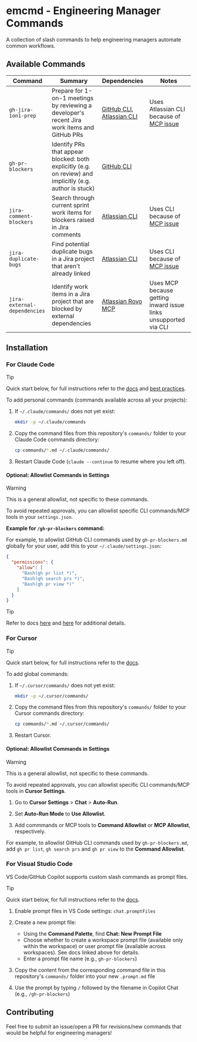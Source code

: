 # emcmd - Engineering Manager Commands

A collection of slash commands to help engineering managers automate common workflows.

## Available Commands

| Command | Summary | Dependencies | Notes |
|---------|---------|--------------|-------|
| `gh-jira-1on1-prep` | Prepare for 1-on-1 meetings by reviewing a developer's recent Jira work items and GitHub PRs | [GitHub CLI](https://cli.github.com/), [Atlassian CLI](https://developer.atlassian.com/cloud/acli/guides/install-acli/) | Uses Atlassian CLI because of [MCP issue](https://github.com/anthropics/claude-code/issues/9133) |
| `gh-pr-blockers` | Identify PRs that appear blocked: both explicitly (e.g. on review) and implicitly (e.g. author is stuck) | [GitHub CLI](https://cli.github.com/) | |
| `jira-comment-blockers` | Search through current sprint work items for blockers raised in Jira comments | [Atlassian CLI](https://developer.atlassian.com/cloud/acli/guides/install-acli/) | Uses CLI because of [MCP issue](https://github.com/anthropics/claude-code/issues/9133) |
| `jira-duplicate-bugs` | Find potential duplicate bugs in a Jira project that aren't already linked | [Atlassian CLI](https://developer.atlassian.com/cloud/acli/guides/install-acli/) | Uses CLI because of [MCP issue](https://github.com/anthropics/claude-code/issues/9133) |
| `jira-external-dependencies` | Identify work items in a Jira project that are blocked by external dependencies | [Atlassian Rovo MCP](https://support.atlassian.com/atlassian-rovo-mcp-server/docs/getting-started-with-the-atlassian-remote-mcp-server/) | Uses MCP because getting inward issue links unsupported via CLI |

## Installation

### For Claude Code

> [!TIP]
> Quick start below, for full instructions refer to the [docs](https://docs.claude.com/en/docs/claude-code/slash-commands#custom-slash-commands) and [best practices](https://www.anthropic.com/engineering/claude-code-best-practices).

To add personal commands (commands available across all your projects):
1. If `~/.claude/commands/` does not yet exist:
    ```bash
    mkdir -p ~/.claude/commands
    ```

2. Copy the command files from this repository's `commands/` folder to your Claude Code commands directory:
   ```bash
   cp commands/*.md ~/.claude/commands/
   ```

3. Restart Claude Code (`claude --continue` to resume where you left off).

#### Optional: Allowlist Commands in Settings

> [!WARNING]
> This is a general allowlist, not specific to these commands.

To avoid repeated approvals, you can allowlist specific CLI commands/MCP tools in your `settings.json`. 

**Example for `/gh-pr-blockers` command:**

For example, to allowlist GitHub CLI commands used by `gh-pr-blockers.md` globally for your user, add this to your `~/.claude/settings.json`:

```json
{
  "permissions": {
    "allow": [
      "Bash(gh pr list *)",
      "Bash(gh search prs *)",
      "Bash(gh pr view *)"
    ]
  }
}
```

> [!TIP]
> Refer to docs [here](https://docs.claude.com/en/docs/claude-code/settings#permission-settings) and [here](https://docs.claude.com/en/docs/claude-code/iam#tool-specific-permission-rules) for additional details.

### For Cursor

> [!TIP]
> Quick start below, for full instructions refer to the [docs](https://cursor.com/docs/agent/chat/commands#creating-commands).

To add global commands:
1. If `~/.cursor/commands/` does not yet exist:
    ```bash
    mkdir -p ~/.cursor/commands/
    ```

2. Copy the command files from this repository's `commands/` folder to your Cursor commands directory:
   ```bash
   cp commands/*.md ~/.cursor/commands/
   ```

3. Restart Cursor.

#### Optional: Allowlist Commands in Settings

> [!WARNING]
> This is a general allowlist, not specific to these commands.

To avoid repeated approvals, you can allowlist specific CLI commands/MCP tools in **Cursor Settings**.

1. Go to **Cursor Settings** > **Chat** > **Auto-Run**.

2. Set **Auto-Run Mode** to **Use Allowlist**.

3. Add commmands or MCP tools to **Command Allowlist** or **MCP Allowlist**, respectively.

For example, to allowlist GitHub CLI commands used by `gh-pr-blockers.md`, add `gh pr list`, `gh search prs` and `gh pr view` to the **Command Allowlist**.

### For Visual Studio Code

VS Code/GitHub Copilot supports custom slash commands as prompt files.

> [!TIP]
> Quick start below, for full instructions refer to the [docs](https://code.visualstudio.com/docs/copilot/customization/prompt-files#_create-a-prompt-file).

1. Enable prompt files in VS Code settings: `chat.promptFiles`

2. Create a new prompt file:
   - Using the **Command Palette**, find **Chat: New Prompt File**
   - Choose whether to create a workspace prompt file (available only within the workspace) or user prompt file (available across workspaces). See docs linked above for details.
   - Enter a prompt file name (e.g., `gh-pr-blockers`)

3. Copy the content from the corresponding command file in this repository's `commands/` folder into your new `.prompt.md` file

4. Use the prompt by typing `/` followed by the filename in Copilot Chat (e.g., `/gh-pr-blockers`)

## Contributing

Feel free to submit an issue/open a PR for revisions/new commands that would be helpful for engineering managers!
